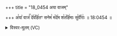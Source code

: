+++
title = "18_0454 अया वाजम्"

+++
अ꣣या꣡ वाजं꣢꣯ दे꣣व꣡हि꣢तꣳ सनेम꣣ म꣡दे꣢म श꣣त꣡हि꣢माः सु꣣वी꣡राः꣢ ॥ 18:0454 ॥

<details><summary>विस्वर-मूलम् (VC)</summary>

अया वाजं देवहितꣳ सनेम मदेम शतहिमाः सुवीराः ॥४५४॥
</details>